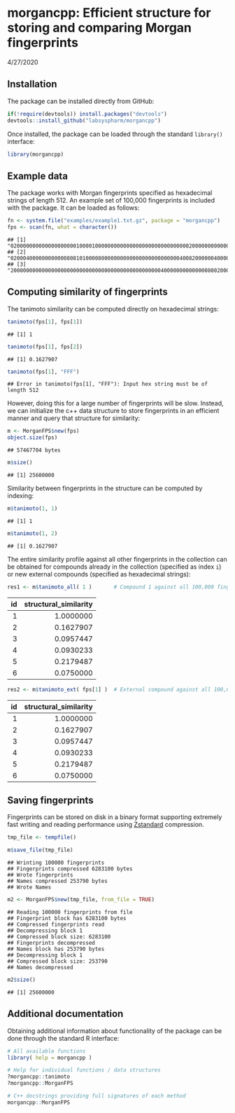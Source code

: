 morgancpp: Efficient structure for storing and comparing Morgan
fingerprints
================
4/27/2020

## Installation

The package can be installed directly from GitHub:

``` r
if(!require(devtools)) install.packages("devtools")
devtools::install_github("labsyspharm/morgancpp")
```

Once installed, the package can be loaded through the standard
`library()` interface:

``` r
library(morgancpp)
```

## Example data

The package works with Morgan fingerprints specified as hexadecimal
strings of length 512. An example set of 100,000 fingerprints is
included with the package. It can be loaded as follows:

``` r
fn <- system.file("examples/example1.txt.gz", package = "morgancpp")
fps <- scan(fn, what = character())
```

    ## [1] "02000000000000000000010000100000000000000000000000000000020000000000000802000000..."
    ## [2] "02000400000000000080810100008000000000000000000000000040082000000400000800000000..."
    ## [3] "20000000000000000000000000000000000000000000000040000000000000080020000000000020..."

## Computing similarity of fingerprints

The tanimoto similarity can be computed directly on hexadecimal strings:

``` r
tanimoto(fps[1], fps[1])
```

    ## [1] 1

``` r
tanimoto(fps[1], fps[2])
```

    ## [1] 0.1627907

``` r
tanimoto(fps[1], "FFF")
```

    ## Error in tanimoto(fps[1], "FFF"): Input hex string must be of length 512

However, doing this for a large number of fingerprints will be slow.
Instead, we can initialize the c++ data structure to store fingerprints
in an efficient manner and query that structure for similarity:

``` r
m <- MorganFPS$new(fps)
object.size(fps)
```

    ## 57467704 bytes

``` r
m$size()
```

    ## [1] 25600000

Similarity between fingerprints in the structure can be computed by
indexing:

``` r
m$tanimoto(1, 1)
```

    ## [1] 1

``` r
m$tanimoto(1, 2)
```

    ## [1] 0.1627907

The entire similarity profile against all other fingerprints in the
collection can be obtained for compounds already in the collection
(specified as index `i`) or new external compounds (specified as
hexadecimal strings):

``` r
res1 <- m$tanimoto_all( 1 )       # Compound 1 against all 100,000 fingerprints
```

|  id | structural\_similarity |
|----:|-----------------------:|
|   1 |              1.0000000 |
|   2 |              0.1627907 |
|   3 |              0.0957447 |
|   4 |              0.0930233 |
|   5 |              0.2179487 |
|   6 |              0.0750000 |

``` r
res2 <- m$tanimoto_ext( fps[1] )  # External compound against all 100,000 fingerprints
```

|  id | structural\_similarity |
|----:|-----------------------:|
|   1 |              1.0000000 |
|   2 |              0.1627907 |
|   3 |              0.0957447 |
|   4 |              0.0930233 |
|   5 |              0.2179487 |
|   6 |              0.0750000 |

## Saving fingerprints

Fingerprints can be stored on disk in a binary format supporting
extremely fast writing and reading performance using
[Zstandard](https://github.com/facebook/zstd) compression.

``` r
tmp_file <- tempfile()

m$save_file(tmp_file)
```

    ## Wrinting 100000 fingerprints
    ## Fingerprints compressed 6283100 bytes
    ## Wrote fingerprints
    ## Names compressed 253790 bytes
    ## Wrote Names

``` r
m2 <- MorganFPS$new(tmp_file, from_file = TRUE)
```

    ## Reading 100000 fingerprints from file
    ## Fingerprint block has 6283100 bytes
    ## Compressed fingerprints read
    ## Decompressing block 1
    ## Compressed block size: 6283100
    ## Fingerprints decompressed
    ## Names block has 253790 bytes
    ## Decompressing block 1
    ## Compressed block size: 253790
    ## Names decompressed

``` r
m2$size()
```

    ## [1] 25600000

## Additional documentation

Obtaining additional information about functionality of the package can
be done through the standard R interface:

``` r
# All available functions
library( help = morgancpp )

# Help for individual functions / data structures
?morgancpp::tanimoto
?morgancpp::MorganFPS

# C++ docstrings providing full signatures of each method
morgancpp::MorganFPS
```
